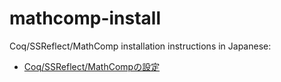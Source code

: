 # mathcomp-install

Coq/SSReflect/MathComp installation instructions in Japanese:
- [Coq/SSReflect/MathCompの設定](http://htmlpreview.github.com/?https://github.com/affeldt-aist/mathcomp-install/blob/master/install.html)
